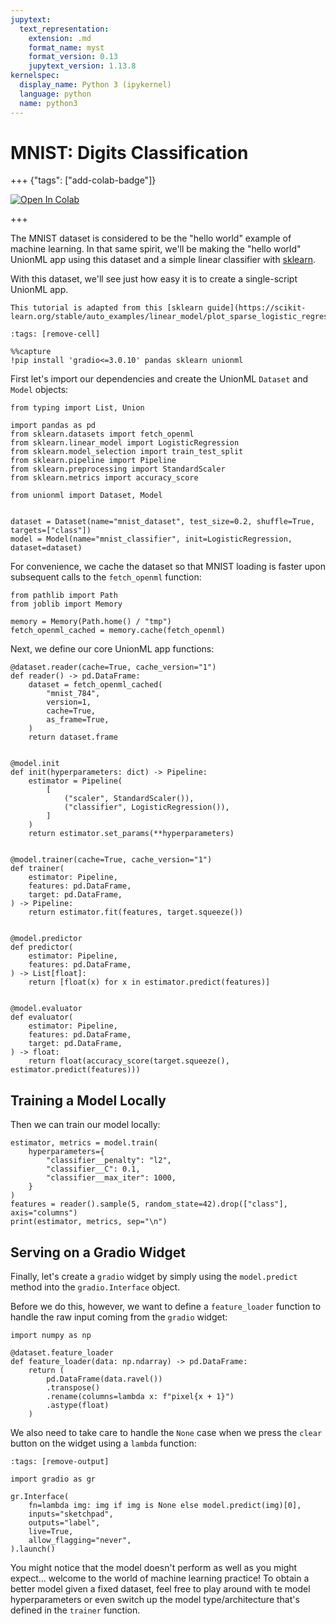 ```yaml
---
jupytext:
  text_representation:
    extension: .md
    format_name: myst
    format_version: 0.13
    jupytext_version: 1.13.8
kernelspec:
  display_name: Python 3 (ipykernel)
  language: python
  name: python3
---
```


# MNIST: Digits Classification

+++ {"tags": ["add-colab-badge"]}

[![Open In Colab](https://colab.research.google.com/assets/colab-badge.svg)](https://colab.research.google.com/github/unionai-oss/unionml/blob/main/docs/notebooks/mnist.ipynb)

+++

The MNIST dataset is considered to be the "hello world" example of machine
learning. In that same spirit, we'll be making the "hello world" UnionML app
using this dataset and a simple linear classifier with
[sklearn](https://scikit-learn.org/stable/index.html).

With this dataset, we'll see just how easy it is to create a single-script UnionML app.

```{note}
This tutorial is adapted from this [sklearn guide](https://scikit-learn.org/stable/auto_examples/linear_model/plot_sparse_logistic_regression_mnist.html).
```

```{code-cell}
:tags: [remove-cell]

%%capture
!pip install 'gradio<=3.0.10' pandas sklearn unionml
```

First let's import our dependencies and create the UnionML `Dataset` and `Model`
objects:

```{code-cell}
from typing import List, Union

import pandas as pd
from sklearn.datasets import fetch_openml
from sklearn.linear_model import LogisticRegression
from sklearn.model_selection import train_test_split
from sklearn.pipeline import Pipeline
from sklearn.preprocessing import StandardScaler
from sklearn.metrics import accuracy_score

from unionml import Dataset, Model


dataset = Dataset(name="mnist_dataset", test_size=0.2, shuffle=True, targets=["class"])
model = Model(name="mnist_classifier", init=LogisticRegression, dataset=dataset)
```

For convenience, we cache the dataset so that MNIST loading is faster upon subsequent calls
to the `fetch_openml` function:

```{code-cell}
from pathlib import Path
from joblib import Memory

memory = Memory(Path.home() / "tmp")
fetch_openml_cached = memory.cache(fetch_openml)
```

Next, we define our core UnionML app functions:

```{code-cell}
@dataset.reader(cache=True, cache_version="1")
def reader() -> pd.DataFrame:
    dataset = fetch_openml_cached(
        "mnist_784",
        version=1,
        cache=True,
        as_frame=True,
    )
    return dataset.frame


@model.init
def init(hyperparameters: dict) -> Pipeline:
    estimator = Pipeline(
        [
            ("scaler", StandardScaler()),
            ("classifier", LogisticRegression()),
        ]
    )
    return estimator.set_params(**hyperparameters)


@model.trainer(cache=True, cache_version="1")
def trainer(
    estimator: Pipeline,
    features: pd.DataFrame,
    target: pd.DataFrame,
) -> Pipeline:
    return estimator.fit(features, target.squeeze())


@model.predictor
def predictor(
    estimator: Pipeline,
    features: pd.DataFrame,
) -> List[float]:
    return [float(x) for x in estimator.predict(features)]


@model.evaluator
def evaluator(
    estimator: Pipeline,
    features: pd.DataFrame,
    target: pd.DataFrame,
) -> float:
    return float(accuracy_score(target.squeeze(), estimator.predict(features)))
```

## Training a Model Locally

Then we can train our model locally:

```{code-cell}
estimator, metrics = model.train(
    hyperparameters={
        "classifier__penalty": "l2",
        "classifier__C": 0.1,
        "classifier__max_iter": 1000,
    }
)
features = reader().sample(5, random_state=42).drop(["class"], axis="columns")
print(estimator, metrics, sep="\n")
```

## Serving on a Gradio Widget

Finally, let's create a `gradio` widget by simply using the `model.predict` method into
the `gradio.Interface` object.

Before we do this, however, we want to define a `feature_loader` function to handle the raw input
coming from the `gradio` widget:

```{code-cell}
import numpy as np

@dataset.feature_loader
def feature_loader(data: np.ndarray) -> pd.DataFrame:
    return (
        pd.DataFrame(data.ravel())
        .transpose()
        .rename(columns=lambda x: f"pixel{x + 1}")
        .astype(float)
    )
```

We also need to take care to handle the `None` case when we press
the `clear` button on the widget using a `lambda` function:

```{code-cell}
:tags: [remove-output]

import gradio as gr

gr.Interface(
    fn=lambda img: img if img is None else model.predict(img)[0],
    inputs="sketchpad",
    outputs="label",
    live=True,
    allow_flagging="never",
).launch()
```

You might notice that the model doesn't perform as well as you might expect...
welcome to the world of machine learning practice! To obtain a better model given
a fixed dataset, feel free to play around with te model hyperparameters or even
switch up the model type/architecture that's defined in the `trainer` function.
